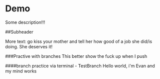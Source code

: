 # Demo

Some description!!!

##Subheader	

More text: go kiss your mother and tell her how good of a job she did/is doing. She deserves it!

###Practive with branches
This better show the fuck up when I push

####branch practice via terminal - TestBranch
Hello world, i'm Evan and my mind works